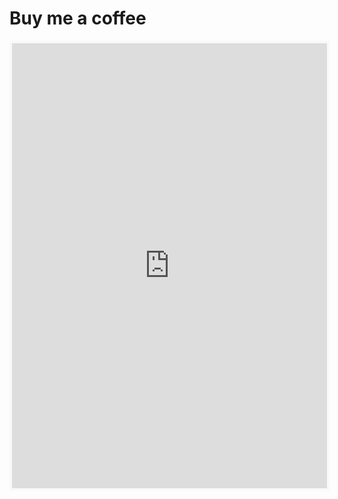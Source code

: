 # Buy me a coffee

<iframe id='kofiframe' src='https://ko-fi.com/viacheslavtkachenko/?hidefeed=true&widget=true&embed=true&preview=true' style='border:none;width:100%;padding:4px;background:#f9f9f9;' height='712' title='viacheslavtkachenko'></iframe>

